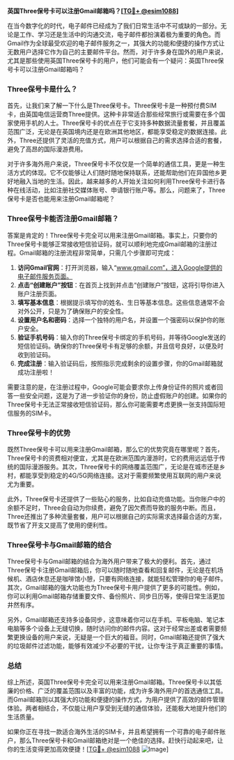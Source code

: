 **英国Three保号卡可以注册Gmail邮箱吗？[[TG💪+ @esim1088](https://t.me/s/esim1088)]**

在当今数字化的时代，电子邮件已经成为了我们日常生活中不可或缺的一部分。无论是工作、学习还是生活中的沟通交流，电子邮件都扮演着极为重要的角色。而Gmail作为全球最受欢迎的电子邮件服务之一，其强大的功能和便捷的操作方式让无数用户选择它作为自己的主要邮件平台。然而，对于许多身在国外的用户来说，尤其是那些使用英国Three保号卡的用户，他们可能会有一个疑问：英国Three保号卡可以注册Gmail邮箱吗？

### Three保号卡是什么？

首先，让我们来了解一下什么是Three保号卡。Three保号卡是一种预付费SIM卡，由英国电信运营商Three提供。这种卡非常适合那些经常旅行或需要在多个国家使用手机的人士。Three保号卡的优点在于它支持多种数据流量套餐，并且覆盖范围广泛，无论是在英国境内还是在欧洲其他地区，都能享受稳定的数据连接。此外，Three还提供了灵活的充值方式，用户可以根据自己的需求选择合适的套餐，避免了高昂的国际漫游费用。

对于许多海外用户来说，Three保号卡不仅仅是一个简单的通信工具，更是一种生活方式的体现。它不仅能够让人们随时随地保持联系，还能帮助他们在异国他乡更好地融入当地的生活。因此，越来越多的人开始关注如何利用Three保号卡进行各种在线活动，比如注册社交媒体账号、申请银行账户等。那么，问题来了，Three保号卡是否也能用来注册Gmail邮箱呢？

### Three保号卡能否注册Gmail邮箱？

答案是肯定的！Three保号卡完全可以用来注册Gmail邮箱。事实上，只要你的Three保号卡能够正常接收短信验证码，就可以顺利地完成Gmail邮箱的注册过程。Gmail邮箱的注册流程非常简单，只需几个步骤即可完成：

1. **访问Gmail官网**：打开浏览器，输入“www.gmail.com”，进入Google提供的电子邮件服务页面。
2. **点击“创建账户”按钮**：在首页上找到并点击“创建账户”按钮，这将引导你进入账户注册页面。
3. **填写基本信息**：根据提示填写你的姓名、生日等基本信息。这些信息通常不会对外公开，只是为了确保账户的安全性。
4. **设置用户名和密码**：选择一个独特的用户名，并设置一个强密码以保护你的账户安全。
5. **验证手机号码**：输入你的Three保号卡绑定的手机号码，并等待Google发送的短信验证码。确保你的Three保号卡有足够的余额，并且信号良好，以便及时收到验证码。
6. **完成注册**：输入验证码后，按照指示完成剩余的设置步骤，你的Gmail邮箱就成功注册啦！

需要注意的是，在注册过程中，Google可能会要求你上传身份证件的照片或者回答一些安全问题，这是为了进一步验证你的身份，防止虚假账户的创建。如果你的Three保号卡无法正常接收短信验证码，那么你可能需要考虑更换一张支持国际短信服务的SIM卡。

### Three保号卡的优势

既然Three保号卡可以用来注册Gmail邮箱，那么它的优势究竟在哪里呢？首先，Three保号卡的资费相对便宜，尤其是在欧洲范围内漫游时，它的费用远远低于传统的国际漫游服务。其次，Three保号卡的网络覆盖范围广，无论是在城市还是乡村，都能享受到稳定的4G/5G网络连接。这对于需要频繁使用互联网的用户来说尤为重要。

此外，Three保号卡还提供了一些贴心的服务，比如自动充值功能。当你账户中的余额不足时，Three会自动为你续费，避免了因欠费而导致的服务中断。而且，Three还推出了多种流量套餐，用户可以根据自己的实际需求选择最合适的方案，既节省了开支又提高了使用的便利性。

### Three保号卡与Gmail邮箱的结合

Three保号卡与Gmail邮箱的结合为海外用户带来了极大的便利。首先，通过Three保号卡注册Gmail邮箱后，你可以随时随地查看和回复邮件，无论是在机场候机、酒店休息还是咖啡馆小憩，只要有网络连接，就能轻松管理你的电子邮件。其次，Gmail邮箱的强大功能也为Three保号卡用户提供了更多的可能性。例如，你可以利用Gmail邮箱存储重要文件、备份照片、同步日历等，使得日常生活更加井然有序。

另外，Gmail邮箱还支持多设备同步，这意味着你可以在手机、平板电脑、笔记本电脑等多个设备上无缝切换，随时访问你的邮件内容。这对于经常出差或者需要频繁更换设备的用户来说，无疑是一个巨大的福音。同时，Gmail邮箱还提供了强大的垃圾邮件过滤功能，能够有效减少不必要的干扰，让你专注于真正重要的事情。

### 总结

综上所述，英国Three保号卡完全可以用来注册Gmail邮箱。Three保号卡以其低廉的价格、广泛的覆盖范围以及丰富的功能，成为许多海外用户的首选通信工具。而Gmail邮箱则以其强大的功能和便捷的操作方式，为用户提供了高效的邮件管理体验。两者相结合，不仅能让用户享受到无缝的通信体验，还能极大地提升他们的生活质量。

如果你正在寻找一款适合海外生活的SIM卡，并且希望拥有一个可靠的电子邮件账户，那么Three保号卡和Gmail邮箱绝对是一个绝佳的选择。赶快行动起来吧，让你的生活变得更加高效便捷！[[TG💪+ @esim1088](https://t.me/s/esim1088) ![Image](https://i.postimg.cc/4NQfJmqS/Snipaste-2025-05-13-00-14-12.png)]
